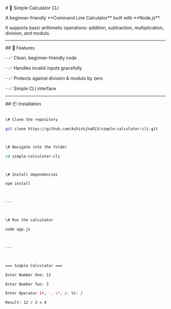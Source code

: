 \# 🧮 Simple Calculator CLI



A beginner-friendly \*\*Command Line Calculator\*\* built with \*\*Node.js\*\*.  

It supports basic arithmetic operations: addition, subtraction, multiplication, division, and modulo.



---



\## 🚀 Features

\- ✅ Clean, beginner-friendly code

\- ✅ Handles invalid inputs gracefully

\- ✅ Protects against division \& modulo by zero

\- ✅ Simple CLI interface



---



\## 📦 Installation

```bash

\# Clone the repository

git clone https://github.com/Ashishjha013/simple-calculator-cli.git



\# Navigate into the folder

cd simple-calculator-cli



\# Install dependencies

npm install



---



\# Run the calculator

node app.js



---



=== Simple Calculator ===

Enter Number One: 12

Enter Number Two: 3

Enter Operator (+, -, \*, /, %): /

Result: 12 / 3 = 4



